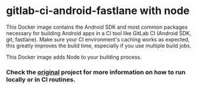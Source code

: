 # gitlab-ci-android-fastlane with node
This Docker image contains the Android SDK and most common packages necessary for building Android apps in a CI tool like GitLab CI (Android SDK, git, fastlane). Make sure your CI environment's caching works as expected, this greatly improves the build time, especially if you use multiple build jobs.

This Docker image adds Node to your building process.

### Check the [original](https://github.com/unitedclassifiedsapps/gitlab-ci-android-fastlane) project for more information on how to run locally or in CI routines.